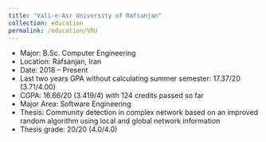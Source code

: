 ```yaml
---
title: "Vali-e-Asr University of Rafsanjan"
collection: education
permalink: /education/VRU
---
```

* Major: B.Sc. Computer Engineering
* Location: Rafsanjan, Iran
* Date: 2018 – Present
* Last two years GPA without calculating summer semester: 17.37/20 (3.71/4.00)
* CGPA: 16.66/20 (3.419/4) with 124 credits passed so far
* Major Area: Software Engineering
* Thesis: Community detection in complex network based on an improved random algorithm using local and global network information
* Thesis grade: 20/20 (4.0/4.0)




